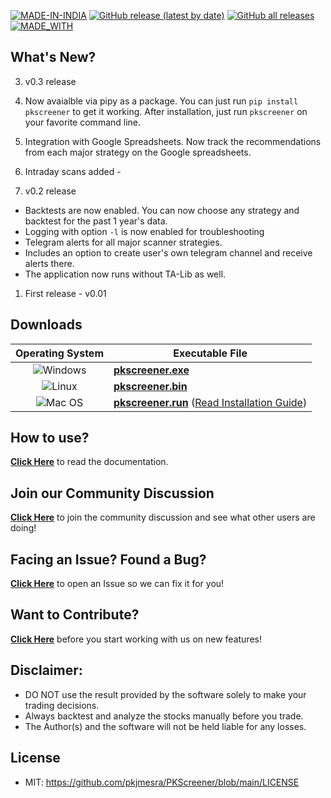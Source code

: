 [![MADE-IN-INDIA](https://img.shields.io/badge/MADE%20WITH%20%E2%9D%A4%20IN-INDIA-orange?style=for-the-badge)](https://en.wikipedia.org/wiki/India) [![GitHub release (latest by date)](https://img.shields.io/github/v/release/pkjmesra/PKScreener?style=for-the-badge)](#) [![GitHub all releases](https://img.shields.io/github/downloads/pkjmesra/PKScreener/total?color=Green&label=Downloads&style=for-the-badge)](#) [![MADE_WITH](https://img.shields.io/badge/BUILT%20USING-PYTHON-yellow?style=for-the-badge&logo=python&logoColor=yellow)](https://www.python.org/)

## What's New?
3. v0.3 release

1. Now avaialble via pipy as a package. You can just run `pip install pkscreener` to get it working. After installation, just run `pkscreener` on your favorite command line.
2. Integration with Google Spreadsheets. Now track the recommendations from each major strategy on the Google spreadsheets.
3. Intraday scans added -

2. v0.2 release

* Backtests are now enabled. You can now choose any strategy and backtest for the past 1 year's data.
* Logging with option `-l` is now enabled for troubleshooting
* Telegram alerts for all major scanner strategies.
* Includes an option to create user's own telegram channel and receive alerts there.
* The application now runs without TA-Lib as well.

1. First release - v0.01

## Downloads
| Operating System | Executable File |
| :-: | --- |
 | ![Windows](https://img.shields.io/badge/Windows-0078D6?style=for-the-badge&logo=windows&logoColor=white) | **[pkscreener.exe](https://github.com/pkjmesra/PKScreener/releases/download/0.3/pkscreener.exe)** |
| ![Linux](https://img.shields.io/badge/Linux-FCC624?style=for-the-badge&logo=linux&logoColor=black) | **[pkscreener.bin](https://github.com/pkjmesra/PKScreener/releases/download/0.3/pkscreener.bin)** |
| ![Mac OS](https://img.shields.io/badge/mac%20os-D3D3D3?style=for-the-badge&logo=apple&logoColor=000000) | **[pkscreener.run](https://github.com/pkjmesra/PKScreener/releases/download/0.3/pkscreener.run)** ([Read Installation Guide](https://github.com/pkjmesra/PKScreener/blob/main/INSTALLATION.md#for-macos)) |

## How to use?

[**Click Here**](https://github.com/pkjmesra/PKScreener) to read the documentation.

## Join our Community Discussion

[**Click Here**](https://github.com/pkjmesra/PKScreener/discussions) to join the community discussion and see what other users are doing!

## Facing an Issue? Found a Bug?

[**Click Here**](https://github.com/pkjmesra/PKScreener/issues/new/choose) to open an Issue so we can fix it for you!

## Want to Contribute?

[**Click Here**](https://github.com/pkjmesra/PKScreener/blob/main/CONTRIBUTING.md) before you start working with us on new features!

## Disclaimer:
* DO NOT use the result provided by the software solely to make your trading decisions.
* Always backtest and analyze the stocks manually before you trade.
* The Author(s) and the software will not be held liable for any losses.

## License
* MIT: https://github.com/pkjmesra/PKScreener/blob/main/LICENSE